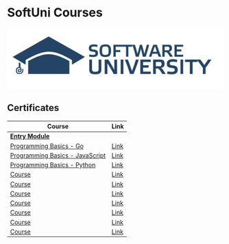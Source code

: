 # SoftUni Courses

<a href="https://softuni.bg/trainings/courses" rel="Courses">![SoftUni Logo][logo]<a/>

[logo]: https://github.com/AniSoft/SoftUni/blob/main/Pictures/SoftUni-Logo-Flat.png "SoftUni-Logo-Flat"

## Certificates

|**Course**|**Link**| 
|---|---|
|<a href="https://softuni.bg/trainings/courses" > **Entry Module** </a>|  
|<a href="https://softuni.bg/" > Programming Basics - Go </a>   | <a href="https://softuni.bg/certificates/"> Link </a>|
|<a href="https://softuni.bg/" > Programming Basics - JavaScript </a>   | <a href="https://softuni.bg/certificates/"> Link </a>|
|<a href="https://softuni.bg/" > Programming Basics - Python </a>   | <a href="https://softuni.bg/certificates/"> Link </a>| 
|<a href="https://softuni.bg/" > Course </a>   | <a href="https://softuni.bg/certificates/"> Link </a>|
|<a href="https://softuni.bg/" > Course </a>   | <a href="https://softuni.bg/certificates/"> Link </a>|
|<a href="https://softuni.bg/" > Course </a>   | <a href="https://softuni.bg/certificates/"> Link </a>|
|<a href="https://softuni.bg/" > Course </a>   | <a href="https://softuni.bg/certificates/"> Link </a>|
|<a href="https://softuni.bg/" > Course </a>   | <a href="https://softuni.bg/certificates/"> Link </a>|
|<a href="https://softuni.bg/" > Course </a>   | <a href="https://softuni.bg/certificates/"> Link </a>|
|<a href="https://softuni.bg/" > Course </a>   | <a href="https://softuni.bg/certificates/"> Link </a>|
